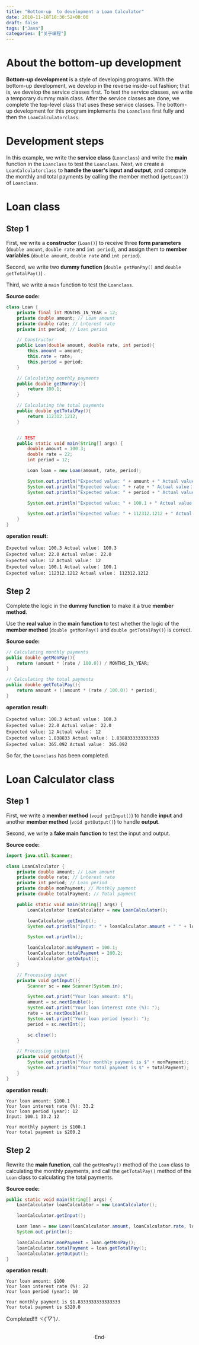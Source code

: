 ```yaml
---
title: "Bottom-up  to development a Loan Calculator"
date: 2018-11-18T18:30:52+08:00
draft: false
tags: ["Java"]
categories: ["关于编程"]
---
```


# About the bottom-up development

**Bottom-up development** is a style of developing programs. With  the  bottom-up  development, we  develop  in  the  reverse  inside-out  fashion; that is, we develop the service classes first. To test the service classes, we write a temporary dummy main class. After the service classes are done, we complete the top-level class that  uses  these  service  classes.  The  bottom-up  development  for  this  program  implements the `Loanclass` first fully and then the `LoanCalculatorclass`.

<!-- more -->

# Development steps

In this example, we write the **service class** (`Loanclass`) and write the **main** function in the `Loanclass`  to test the `Loanclass`. Next, we create a `LoanCalculatorclass` to **handle the user's input and output**, and compute the monthly and total payments by calling the member method (`getLoan()`) of `Loanclass`.

# Loan class

## Step 1

First, we write a **constructor** (`Loan()`) to receive three **form parameters** (`double amount`, `double rate` and `int period`), and assign them to **member variables** (`double amount`, `double rate` and `int period`).

Second, we write two **dummy function** (`double getMonPay()` and `double getTotalPay()`) .

Third, we write a `main` function to test the `Loanclass`.

**Source code:**

```java
class Loan {
    private final int MONTHS_IN_YEAR = 12;
    private double amount; // Loan amount
    private double rate; // Lnterest rate
    private int period; // Loan period

    // Constructor
    public Loan(double amount, double rate, int period){
        this.amount = amount;
        this.rate = rate;
        this.period = period;
    }

    // Calculating monthly payments
    public double getMonPay(){
        return 100.1;
    }

    // Calculating the total payments
    public double getTotalPay(){
        return 112312.1212;
    }


    // TEST
    public static void main(String[] args) {
        double amount = 100.3;
        double rate = 22;
        int period = 12;

        Loan loan = new Loan(amount, rate, period);

        System.out.println("Expected value: " + amount + " Actual value： " + loan.amount);
        System.out.println("Expected value: " + rate + " Actual value： " + loan.rate);
        System.out.println("Expected value: " + period + " Actual value： " + loan.period);

        System.out.println("Expected value: " + 100.1 + " Actual value： " + loan.getMonPay());

        System.out.println("Expected value: " + 112312.1212 + " Actual value： " + loan.getTotalPay());
    }   
}
```

**operation result:**

```shell
Expected value: 100.3 Actual value： 100.3
Expected value: 22.0 Actual value： 22.0
Expected value: 12 Actual value： 12
Expected value: 100.1 Actual value： 100.1
Expected value: 112312.1212 Actual value： 112312.1212
```

## Step 2

Complete the logic in the **dummy function** to make it a true **member method**.

Use the **real value** in the **main function** to test whether the logic of the **member method** (`double getMonPay()` and `double getTotalPay()`) is correct.

**Source code:**

```java
// Calculating monthly payments
public double getMonPay(){
    return (amount * (rate / 100.0)) / MONTHS_IN_YEAR;
}

// Calculating the total payments
public double getTotalPay(){
    return amount + ((amount * (rate / 100.0)) * period);
}
```

**operation result:**

```shell
Expected value: 100.3 Actual value： 100.3
Expected value: 22.0 Actual value： 22.0
Expected value: 12 Actual value： 12
Expected value: 1.838833 Actual value： 1.8388333333333333
Expected value: 365.092 Actual value： 365.092
```

So far, the `Loanclass` has been completed.

# Loan Calculator class

## Step 1

First, we write a **member method** (`void getInput()`) to handle **input** and another **member method** (`void getOutput()`) to handle **output**.

Sexond, we write a **fake main function** to test the input and output.

**Source code:**

```java
import java.util.Scanner;

class LoanCalculator {
    private double amount; // Loan amount
    private double rate; // Lnterest rate
    private int period; // Loan period
    private double monPayment; // Monthly payment
    private double totalPayment; // Total payment

    public static void main(String[] args) {
        LoanCalculator loanCalculator = new LoanCalculator();

        loanCalculator.getInput();
        System.out.println("Input: " + loanCalculator.amount + " " + loanCalculator.rate + " " + loanCalculator.period);

        System.out.println();

        loanCalculator.monPayment = 100.1;
        loanCalculator.totalPayment = 200.2;
        loanCalculator.getOutput();
    }

    // Processing input
    private void getInput(){
        Scanner sc = new Scanner(System.in);

        System.out.print("Your loan amount: $");
        amount = sc.nextDouble();
        System.out.print("Your loan interest rate (%): ");
        rate = sc.nextDouble();
        System.out.print("Your loan period (year): ");
        period = sc.nextInt();

        sc.close();
    }

    // Processing output
    private void getOutput(){
        System.out.println("Your monthly payment is $" + monPayment);
        System.out.println("Your total payment is $" + totalPayment);
    }
}
```

**operation result:**

```shell
Your loan amount: $100.1
Your loan interest rate (%): 33.2
Your loan period (year): 12
Input: 100.1 33.2 12

Your monthly payment is $100.1
Your total payment is $200.2
```

## Step 2

Rewrite the **main function**, call the `getMonPay()` method of the `Loan` class to calculating the monthly payments, and call the `getTotalPay()` method of the `Loan` class to calculating the total payments.

**Source code:**

```java
public static void main(String[] args) {
    LoanCalculator loanCalculator = new LoanCalculator();

    loanCalculator.getInput();

    Loan loan = new Loan(loanCalculator.amount, loanCalculator.rate, loanCalculator.period);
    System.out.println();

    loanCalculator.monPayment = loan.getMonPay();
    loanCalculator.totalPayment = loan.getTotalPay();
    loanCalculator.getOutput();
}
```

**operation result:**

```shell
Your loan amount: $100
Your loan interest rate (%): 22
Your loan period (year): 10

Your monthly payment is $1.8333333333333333
Your total payment is $320.0
```

Completed!!! ヾ(*´▽'*)ﾉ. 


<br>

<center>  ·End·  </center>